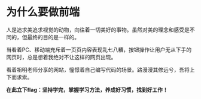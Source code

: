 # 为什么要做前端

​	人是追求美追求视觉的动物，向往着一切美好的事物。虽然对美的理念和感受是不同的，但最终的目的是一样的。

​	当看着PC、移动端充斥着一页页内容表现乱七八糟，按钮操作让用户无从下手的网页时，总是想着我绝对不让这样的网页出现。

​	看着祖明老师分享的网站，憧憬着自己编写代码的场景。路漫漫其修远兮，吾将上下而求索。

​	**在此立下flag：坚持学完，掌握学习方法，养成好习惯，找到好工作！**

